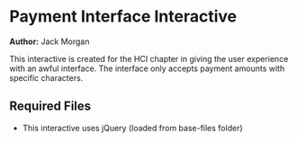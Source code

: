# Payment Interface Interactive

**Author:** Jack Morgan

This interactive is created for the HCI chapter in giving the user experience with an awful interface. The interface only accepts payment amounts with specific characters.

## Required Files

- This interactive uses jQuery (loaded from base-files folder)
